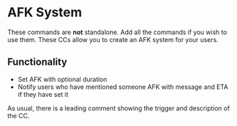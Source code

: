 # AFK System

These commands are **not** standalone. Add all the commands if you wish to use them.
These CCs allow you to create an AFK system for your users.

## Functionality

- Set AFK with optional duration
- Notify users who have mentioned someone AFK with message and ETA if they have set it

As usual, there is a leading comment showing the trigger and description of the CC.
